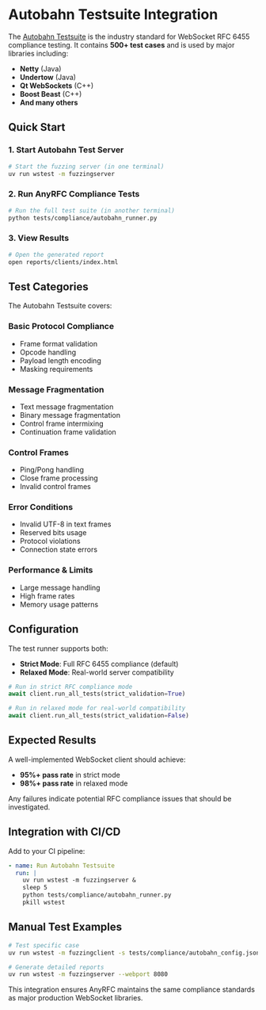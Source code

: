 # Autobahn Testsuite Integration

The [Autobahn Testsuite](https://github.com/crossbario/autobahn-testsuite) is the industry standard for WebSocket RFC 6455 compliance testing. It contains **500+ test cases** and is used by major libraries including:

- **Netty** (Java)
- **Undertow** (Java) 
- **Qt WebSockets** (C++)
- **Boost Beast** (C++)
- **And many others**

## Quick Start

### 1. Start Autobahn Test Server

```bash
# Start the fuzzing server (in one terminal)
uv run wstest -m fuzzingserver
```

### 2. Run AnyRFC Compliance Tests

```bash
# Run the full test suite (in another terminal)
python tests/compliance/autobahn_runner.py
```

### 3. View Results

```bash
# Open the generated report
open reports/clients/index.html
```

## Test Categories

The Autobahn Testsuite covers:

### **Basic Protocol Compliance**
- Frame format validation
- Opcode handling  
- Payload length encoding
- Masking requirements

### **Message Fragmentation**
- Text message fragmentation
- Binary message fragmentation
- Control frame intermixing
- Continuation frame validation

### **Control Frames**
- Ping/Pong handling
- Close frame processing
- Invalid control frames

### **Error Conditions**
- Invalid UTF-8 in text frames
- Reserved bits usage
- Protocol violations
- Connection state errors

### **Performance & Limits**
- Large message handling
- High frame rates
- Memory usage patterns

## Configuration

The test runner supports both:

- **Strict Mode**: Full RFC 6455 compliance (default)
- **Relaxed Mode**: Real-world server compatibility

```python
# Run in strict RFC compliance mode
await client.run_all_tests(strict_validation=True)

# Run in relaxed mode for real-world compatibility  
await client.run_all_tests(strict_validation=False)
```

## Expected Results

A well-implemented WebSocket client should achieve:

- **95%+ pass rate** in strict mode
- **98%+ pass rate** in relaxed mode

Any failures indicate potential RFC compliance issues that should be investigated.

## Integration with CI/CD

Add to your CI pipeline:

```yaml
- name: Run Autobahn Testsuite
  run: |
    uv run wstest -m fuzzingserver &
    sleep 5
    python tests/compliance/autobahn_runner.py
    pkill wstest
```

## Manual Test Examples

```bash
# Test specific case
uv run wstest -m fuzzingclient -s tests/compliance/autobahn_config.json

# Generate detailed reports
uv run wstest -m fuzzingserver --webport 8080
```

This integration ensures AnyRFC maintains the same compliance standards as major production WebSocket libraries.